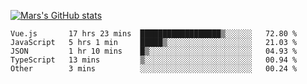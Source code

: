 [![Mars's GitHub stats](https://github-readme-stats.vercel.app/api?username=unbrain)](https://github.com/unbrain/github-readme-stats)

<!--START_SECTION:waka-->

```text
Vue.js       17 hrs 23 mins  ██████████████████▒░░░░░░   72.80 %
JavaScript   5 hrs 1 min     █████▒░░░░░░░░░░░░░░░░░░░   21.03 %
JSON         1 hr 10 mins    █▒░░░░░░░░░░░░░░░░░░░░░░░   04.93 %
TypeScript   13 mins         ▒░░░░░░░░░░░░░░░░░░░░░░░░   00.94 %
Other        3 mins          ░░░░░░░░░░░░░░░░░░░░░░░░░   00.24 %
```

<!--END_SECTION:waka-->
